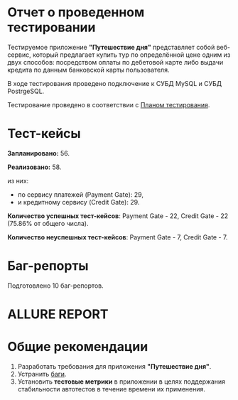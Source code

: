 # Отчет о проведенном тестировании


Тестируемое приложение **"Путешествие дня"** представляет собой веб-сервис, который предлагает купить тур по определённой цене одним из двух способов: посредством оплаты по дебетовой карте либо выдачи кредита по данным банковской карты пользователя.

В ходе тестирования проведено подключение к СУБД MySQL и СУБД PostrgeSQL.

Тестирование проведено в соответствии с [Планом тестирования](C:\Users\shoor\IdeaProjects\JAVA_TEST\Diploma\documentation\Plan.md).

# Тест-кейсы
**Запланировано:** 56.

**Реализовано:** 58.

из них:

- по сервису платежей (Payment Gate): 29,
- и кредитному сервису (Credit Gate): 29.

**Количество успешных тест-кейсов**: Payment Gate - 22, Credit Gate - 22 (75.86% от общего числа).

**Количество неуспешных тест-кейсов**: Payment Gate - 7, Credit Gate - 7.

# Баг-репорты

Подготовлено 10 баг-репортов.

# ALLURE REPORT


# Общие рекомендации

1. Разработать требования для приложения **"Путешествие дня"**.
2. Устранить [баги](https://github.com/LaSFront/Diploma/issues).
3. Установить **тестовые метрики** в приложении в целях поддержания стабильности автотестов в течение времени их применения.  
